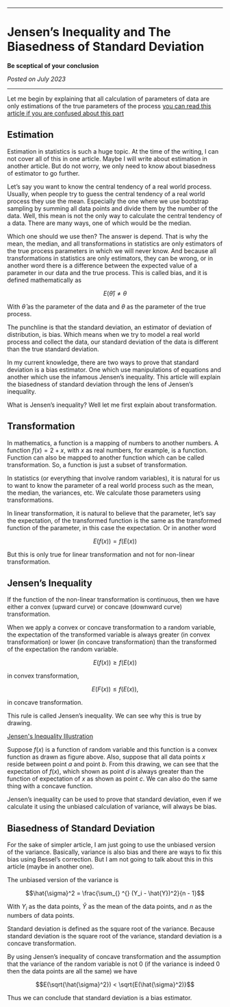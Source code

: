 <script type="text/x-mathjax-config">
    MathJax.Hub.Config({
        tex2jax: {
        skipTags: ['script', 'noscript', 'style', 'textarea', 'pre'],
        inlineMath: [['$','$']]
        }
    });
    </script>
      
<script type="text/javascript" async src="https://cdn.mathjax.org/mathjax/latest/MathJax.js?config=TeX-MML-AM_CHTML"> </script>

***

# Jensen’s Inequality and The Biasedness of Standard Deviation

**Be sceptical of your conclusion**

*Posted on July 2023*

***

Let me begin by explaining that all calculation of parameters of data are only estimations of the true parameters of the process [you can read this article if you are confused about this part](https://prakhosha.github.io/A-Story-on-Statistics/)

## Estimation

Estimation in statistics is such a huge topic. At the time of the writing, I can not cover all of this in one article. Maybe I will write about estimation in another article. But do not worry, we only need to know about biasedness of estimator to go further.

Let’s say you want to know the central tendency of a real world process. Usually, when people try to guess the central tendency of a real world process they use the mean. Especially the one where we use bootstrap sampling by summing all data points and divide them by the number of the data. Well, this mean is not the only way to calculate the central tendency of a data. There are many ways, one of which would be the median.

Which one should we use then? The answer is depend. That is why the mean, the median, and all transformations in statistics are only estimators of the true process parameters in which we will never know. And because all transformations in statistics are only estimators, they can be wrong, or in another word there is a difference between the expected value of a parameter in our data and the true process. This is called bias, and it is defined mathematically as

$$E(\hat{\theta}) \neq \theta$$

With $\hat{\theta}$ as the parameter of the data and $\theta$ as the parameter of the true process.

The punchline is that the standard deviation, an estimator of deviation of distribution, is bias. Which means when we try to model a real world process and collect the data, our standard deviation of the data is different than the true standard deviation.

In my current knowledge, there are two ways to prove that standard deviation is a bias estimator. One which use manipulations of equations and another which use the infamous Jensen’s inequality. This article will explain the biasedness of standard deviation through the lens of Jensen’s inequality.

What is Jensen’s inequality? Well let me first explain about transformation.

## Transformation

In mathematics, a function is a mapping of numbers to another numbers. A function $f(x) = 2 + x$, with $x$ as real numbers, for example, is a function. Function can also be mapped to another function which can be called transformation. So, a function is just a subset of transformation.

In statistics (or everything that involve random variables), it is natural for us to want to know the parameter of a real world process such as the mean, the median, the variances, etc. We calculate those parameters using transformations.

In linear transformation, it is natural to believe that the parameter, let’s say the expectation, of the transformed function is the same as the transformed function of the parameter, in this case the expectation. Or in another word

 $$E(f(x)) = f(E(x))$$

But this is only true for linear transformation and not for non-linear transformation.

## Jensen’s Inequality

If the function of the non-linear transformation is continuous, then we have either a convex (upward curve) or concave (downward curve) transformation.

When we apply a convex or concave transformation to a random variable, the expectation of the transformed variable is always greater (in convex transformation) or lower (in concave transformation) than the transformed of the expectation the random variable.

$$E(f(x)) \ge f(E(x))$$

in convex transformation,

$$E(F(x)) \le f(E(x)),$$

in concave transformation.

This rule is called Jensen’s inequality. We can see why this is true by drawing.

[Jensen's Inequality Illustration](jensens_inequality.jpg)

Suppose $f(x)$ is a function of random variable and this function is a convex function as drawn as figure above. Also, suppose that all data points $x$ reside between point $a$ and point $b$. From this drawing, we can see that the expectation of $f(x)$, which shown as point $d$ is always greater than the function of expectation of $x$ as shown as point $c$. We can also do the same thing with a concave function.

Jensen’s inequality can be used to prove that standard deviation, even if we calculate it using the unbiased calculation of variance, will always be bias.

## Biasedness of Standard Deviation

For the sake of simpler article, I am just going to use the unbiased version of the variance. Basically, variance is also bias and there are ways to fix this bias using Bessel’s correction. But I am not going to talk about this in this article (maybe in another one).

The unbiased version of the variance is

$$\hat{\sigma}^2 = \frac{\sum_{} ^{} (Y_i - \hat{Y})^2}{n - 1}$$

With $Y_i$ as the data points, $\hat{Y}$ as the mean of the data points, and $n$ as the numbers of data points.

Standard deviation is defined as the square root of the variance. Because standard deviation is the square root of the variance, standard deviation is a concave transformation.

By using Jensen’s inequality of concave transformation and the assumption that the variance of the random variable is not 0 (if the variance is indeed 0 then the data points are all the same) we have

$$E(\sqrt{\hat{\sigma}^2}) < \sqrt{E(\hat{\sigma}^2)}$$

Thus we can conclude that standard deviation is a bias estimator.
